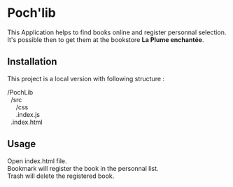 # Poch'lib


This Application helps to find books online and register personnal selection. It's possible then to get them at the bookstore **La Plume enchantée**.



## Installation
This project is a local version with following structure :

/PochLib  
&nbsp;&nbsp;/src  
&nbsp;&nbsp;&nbsp;&nbsp;&nbsp;/css  
&nbsp;&nbsp;&nbsp;&nbsp;&nbsp;.index.js  
&nbsp;&nbsp;.index.html  


## Usage

Open index.html file.  
Bookmark will register the book in the personnal list.  
Trash will delete the registered book.